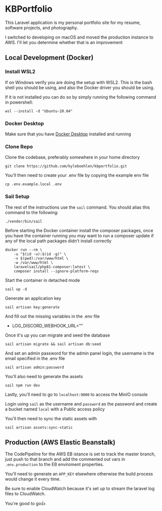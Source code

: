 # KBPortfolio

This Laravel application is my personal portfolio site for my resume, software projects, and photography.

I switched to developing on macOS and moved the production instance to AWS. I'll let you determine whether that is an improvement

## Local Development (Docker)

### Install WSL2

If on Windows verify you are doing the setup with WSL2. This is the bash shell you should be using, and also the Docker driver you should be using.

If it is not installed you can do so by simply running the following command in powershell:

`wsl --install -d "Ubuntu-20.04"`

### Docker Desktop

Make sure that you have [Docker Desktop](https://www.docker.com/products/docker-desktop) installed and running

### Clone Repo

Clone the codebase, preferably somewhere in your home directory

`git clone https://github.com/kyleboehlen/kbportfolio.git`

You'll then need to create your .env file by copying the example env file

`cp .env.example.local .env`

### Sail Setup

The rest of the instructions use the `sail` command. You should alias this command to the following:

`./vendor/bin/sail`

Before starting the Docker container install the composer packages, once you have the container running you may want to run a composer update if any of the local path packages didn't install correctly

```
docker run --rm \
    -u "$(id -u):$(id -g)" \
    -v $(pwd):/var/www/html \
    -w /var/www/html \
    laravelsail/php81-composer:latest \
    composer install --ignore-platform-reqs
```
Start the container in detached mode

`sail up -d`

Generate an application key

`sail artisan key:generate`

And fill out the missing variables in the .env file

- LOG_DISCORD_WEBHOOK_URL=""

Once it's up you can migrate and seed the database

`sail artisan migrate && sail artisan db:seed`

And set an admin password for the admin panel login, the username is the email specified in the .env file

`sail artisan admin:password`

You'll also need to generate the assets

`sail npm run dev`

Lastly, you'll need to go to `localhost:9000` to access the MinIO console

Login using `sail` as the username and `password` as the password and create a bucket named `local` with a Public access policy

You'll then need to sync the static assets with

`sail artisan assets:sync-static`

## Production (AWS Elastic Beanstalk)

The CodePipeline for the AWS EB istance is set to track the master branch, just push to that branch and add the commented out vars in `.env.production` to the EB enviroment properties.

You'll need to generate an `APP_KEY` elsewhere otherwise the build process would change it every time.

Be sure to enable CloudWatch because it's set up to stream the laravel log files to CloudWatch.

You're good to go👍